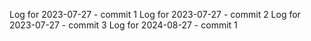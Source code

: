 Log for 2023-07-27 - commit 1
Log for 2023-07-27 - commit 2
Log for 2023-07-27 - commit 3
Log for 2024-08-27 - commit 1
